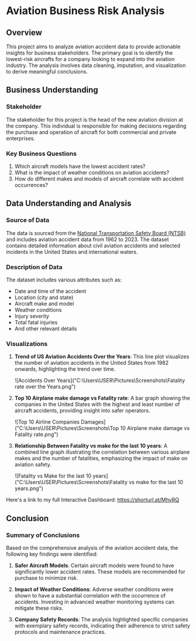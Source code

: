 # Aviation Business Risk Analysis

## Overview
This project aims to analyze aviation accident data to provide actionable insights for business stakeholders. The primary goal is to identify the lowest-risk aircrafts for a company looking to expand into the aviation industry. The analysis involves data cleaning, imputation, and visualization to derive meaningful conclusions.

## Business Understanding

### Stakeholder
The stakeholder for this project is the head of the new aviation division at the company. This individual is responsible for making decisions regarding the purchase and operation of aircraft for both commercial and private enterprises.

### Key Business Questions
1. Which aircraft models have the lowest accident rates?
2. What is the impact of weather conditions on aviation accidents?
3. How do different makes and models of aircraft correlate with accident occurrences?

## Data Understanding and Analysis

### Source of Data
The data is sourced from the <a href="https://www.kaggle.com/datasets/khsamaha/aviation-accident-database-synopses/data" target="_blank">National Transportation Safety Board (NTSB)</a> and includes aviation accident data from 1962 to 2023. The dataset contains detailed information about civil aviation accidents and selected incidents in the United States and international waters.

### Description of Data
The dataset includes various attributes such as:
- Date and time of the accident
- Location (city and state)
- Aircraft make and model
- Weather conditions
- Injury severity
- Total fatal injuries
- And other relevant details

### Visualizations
1. **Trend of US Aviation Accidents Over the Years**: This line plot visualizes the number of aviation accidents in the United States from 1982 onwards, highlighting the trend over time.
   
   ![Accidents Over Years]("C:\Users\USER\Pictures\Screenshots\Fatality rate over the Years.png")

2. **Top 10 Airplane make damage vs Fatality rate**: A bar graph showing the companies in the United States with the highest and least number of aircraft accidents, providing insight into safer operators.

   ![Top 10 Airline Companies Damages]("C:\Users\USER\Pictures\Screenshots\Top 10 Airplane make damage vs Fatality rate.png")

3. **Relationship Between Fatality vs make for the last 10 years**: A combined line graph illustrating the correlation between various airplane makes and the number of fatalities, emphasizing the impact of make on aviation safety.

   ![Fatality vs Make for the last 10 years]("C:\Users\USER\Pictures\Screenshots\Fatality vs make for the last 10 years.png")
   
Here's a link to my full Interactive Dashboard: https://shorturl.at/MhvRQ

## Conclusion

### Summary of Conclusions
Based on the comprehensive analysis of the aviation accident data, the following key findings were identified:

1. **Safer Aircraft Models**: Certain aircraft models were found to have significantly lower accident rates. These models are recommended for purchase to minimize risk.
   
2. **Impact of Weather Conditions**: Adverse weather conditions were shown to have a substantial correlation with the occurrence of accidents. Investing in advanced weather monitoring systems can mitigate these risks.
   
3. **Company Safety Records**: The analysis highlighted specific companies with exemplary safety records, indicating their adherence to strict safety protocols and maintenance practices.